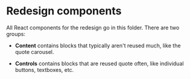 # Redesign components

All React components for the redesign go in this folder. There are two groups:

* **Content** contains blocks that typically aren't reused much, like the quote carousel.

* **Controls** contains blocks that are reused quote often, like individual buttons, textboxes, etc.

